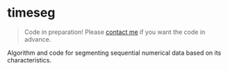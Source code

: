 timeseg
=======

> Code in preparation! Please [contact me](mailto:ejpark04@snu.ac.kr) if you want the code in advance.

Algorithm and code for segmenting sequential numerical data based on its characteristics.
